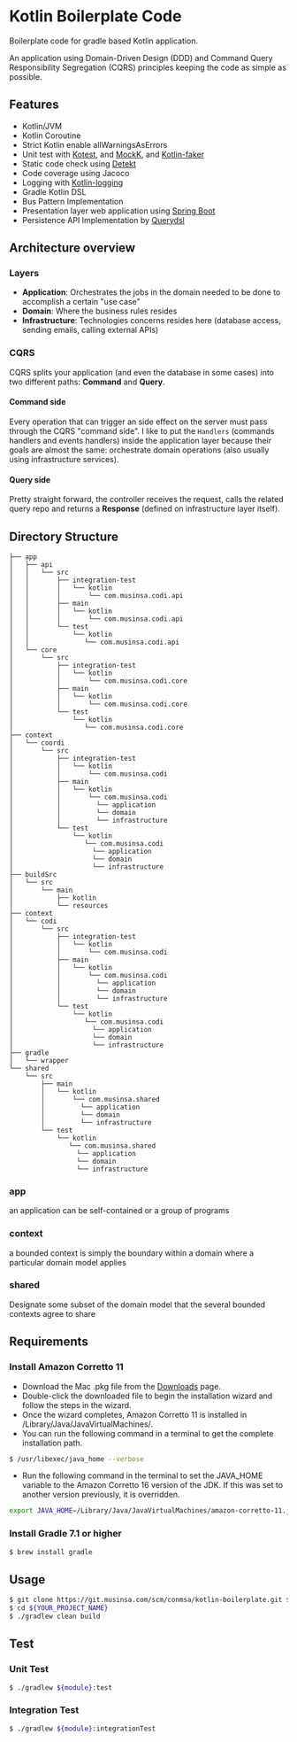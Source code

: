 # Kotlin Boilerplate Code
Boilerplate code for gradle based Kotlin application.

An application using Domain-Driven Design (DDD) and Command Query Responsibility Segregation (CQRS) principles keeping the code as simple as possible.

## Features
- Kotlin/JVM
- Kotlin Coroutine
- Strict Kotlin enable allWarningsAsErrors
- Unit test with [Kotest](https://kotest.io/), and [MockK](https://mockk.io/), and [Kotlin-faker](https://github.com/serpro69/kotlin-faker)
- Static code check using [Detekt](https://github.com/arturbosch/detekt)
- Code coverage using Jacoco
- Logging with [Kotlin-logging](https://github.com/MicroUtils/kotlin-logging)
- Gradle Kotlin DSL
- Bus Pattern Implementation
- Presentation layer web application using [Spring Boot](https://spring.io/projects/spring-boot)
- Persistence API Implementation by [Querydsl](https://querydsl.com/)

## Architecture overview
### Layers
- **Application**: Orchestrates the jobs in the domain needed to be done to accomplish a certain "use case"
- **Domain**: Where the business rules resides
- **Infrastructure**: Technologies concerns resides here (database access, sending emails, calling external APIs)

### CQRS
CQRS splits your application (and even the database in some cases) into two different paths: **Command** and **Query**.

#### Command side
Every operation that can trigger an side effect on the server must pass through the CQRS "command side". I like to put the `Handlers` (commands handlers and events handlers) inside the application layer because their goals are almost the same: orchestrate domain operations (also usually using infrastructure services).

#### Query side
Pretty straight forward, the controller receives the request, calls the related query repo and returns a **Response** (defined on infrastructure layer itself).

## Directory Structure
```
├── app
│   ├── api
│   │   └── src
│   │       ├── integration-test
│   │       │   └── kotlin
│   │       │       └── com.musinsa.codi.api
│   │       ├── main
│   │       │   └── kotlin
│   │       │       └── com.musinsa.codi.api
│   │       └── test
│   │           └── kotlin
│   │              └── com.musinsa.codi.api
│   └── core
│       └── src
│           ├── integration-test
│           │   └── kotlin
│           │       └── com.musinsa.codi.core
│           ├── main
│           │   └── kotlin
│           │       └── com.musinsa.codi.core
│           └── test
│               └── kotlin
│                  └── com.musinsa.codi.core
├── context
│   └── coordi
│       └── src
│           ├── integration-test
│           │   └── kotlin
│           │       └── com.musinsa.codi
│           ├── main
│           │   └── kotlin
│           │       └── com.musinsa.codi
│           │         └── application
│           │         └── domain
│           │         └── infrastructure
│           └── test
│               └── kotlin
│                  └── com.musinsa.codi
│                    └── application
│                    └── domain
│                    └── infrastructure
├── buildSrc
│   └── src
│       └── main
│           ├── kotlin
│           └── resources
├── context
│   └── codi
│       └── src
│           ├── integration-test
│           │   └── kotlin
│           │       └── com.musinsa.codi
│           ├── main
│           │   └── kotlin
│           │       └── com.musinsa.codi
│           │         └── application
│           │         └── domain
│           │         └── infrastructure
│           └── test
│               └── kotlin
│                  └── com.musinsa.codi
│                    └── application
│                    └── domain
│                    └── infrastructure
├── gradle
│   └── wrapper
└── shared
    └── src
        ├── main
        │   └── kotlin
        │       └── com.musinsa.shared
        │         └── application
        │         └── domain
        │         └── infrastructure
        └── test
            └── kotlin
               └── com.musinsa.shared
                 └── application
                 └── domain
                 └── infrastructure
```
### app
an application can be self-contained or a group of programs
### context
a bounded context is simply the boundary within a domain where a particular domain model applies
### shared
Designate some subset of the domain model that the several bounded contexts agree to share

## Requirements
### Install Amazon Corretto 11
- Download the Mac .pkg file from the [Downloads](https://docs.aws.amazon.com/ko_kr/corretto/latest/corretto-11-ug/downloads-list.html) page.
- Double-click the downloaded file to begin the installation wizard and follow the steps in the wizard.
- Once the wizard completes, Amazon Corretto 11 is installed in /Library/Java/JavaVirtualMachines/.
- You can run the following command in a terminal to get the complete installation path.
```sh
$ /usr/libexec/java_home --verbose
```
- Run the following command in the terminal to set the JAVA_HOME variable to the Amazon Corretto 16 version of the JDK. If this was set to another version previously, it is overridden.
```sh
export JAVA_HOME=/Library/Java/JavaVirtualMachines/amazon-corretto-11.jdk/Contents/Home
```

### Install Gradle 7.1 or higher
```sh
$ brew install gradle
```

## Usage
```sh
$ git clone https://git.musinsa.com/scm/conmsa/kotlin-boilerplate.git ${YOUR_PROJECT_NAME}
$ cd ${YOUR_PROJECT_NAME}
$ ./gradlew clean build
```
## Test
### Unit Test
```sh
$ ./gradlew ${module}:test
```
### Integration Test
```sh
$ ./gradlew ${module}:integrationTest
```
